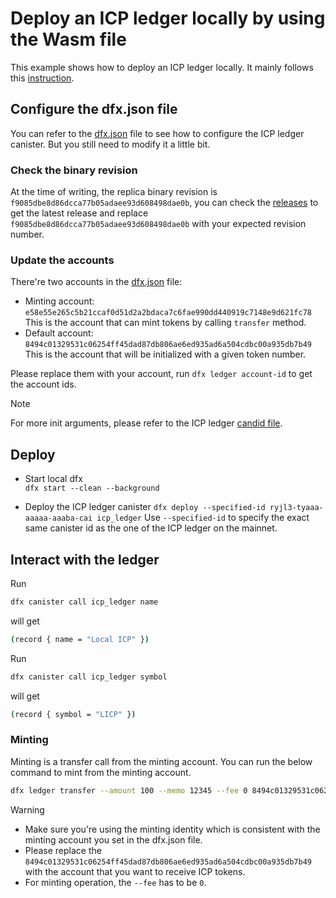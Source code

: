 # Deploy an ICP ledger locally by using the Wasm file

This example shows how to deploy an ICP ledger locally. It mainly follows this [instruction](https://internetcomputer.org/docs/current/developer-docs/defi/tokens/ledger/setup/icp_ledger_setup#deploying-the-ledger-locally). 

## Configure the dfx.json file

You can refer to the [dfx.json](./dfx.json) file to see how to configure the ICP ledger canister. But you still need to modify it a little bit.

### Check the binary revision

At the time of writing, the replica binary revision is `f9085dbe8d86dcca77b05adaee93d608498dae0b`, you can check the [releases](https://dashboard.internetcomputer.org/releases) to get the latest release and replace `f9085dbe8d86dcca77b05adaee93d608498dae0b` with your expected revision number.

### Update the accounts

There're two accounts in the [dfx.json](./dfx.json) file:
- Minting account: `e58e55e265c5b21ccaf0d51d2a2bdaca7c6fae990dd440919c7148e9d621fc78`
  This is the account that can mint tokens by calling `transfer` method.
- Default account: `8494c01329531c06254ff45dad87db806ae6ed935ad6a504cdbc00a935db7b49`
  This is the account that will be initialized with a given token number.

Please replace them with your account, run `dfx ledger account-id` to get the account ids.

> [!NOTE]
> For more init arguments, please refer to the ICP ledger [candid file](https://github.com/dfinity/ic/blob/master/rs/ledger_suite/icp/ledger.did#L293).

## Deploy

- Start local dfx  
  `dfx start --clean --background`

- Deploy the ICP ledger canister
  `dfx deploy --specified-id ryjl3-tyaaa-aaaaa-aaaba-cai icp_ledger`
  Use `--specified-id` to specify the exact same canister id as the one of the ICP ledger on the mainnet.

## Interact with the ledger

Run
```bash
dfx canister call icp_ledger name
```
will get
```bash
(record { name = "Local ICP" })
```

Run
```bash
dfx canister call icp_ledger symbol
```
will get
```bash
(record { symbol = "LICP" })
```

### Minting

Minting is a transfer call from the minting account. You can run the below command to mint from the minting account.

```bash
dfx ledger transfer --amount 100 --memo 12345 --fee 0 8494c01329531c06254ff45dad87db806ae6ed935ad6a504cdbc00a935db7b49 --identity minter
```

> [!WARNING]
> - Make sure you're using the minting identity which is consistent with the minting account you set in the dfx.json file.
> - Please replace the `8494c01329531c06254ff45dad87db806ae6ed935ad6a504cdbc00a935db7b49` with the account that you want to receive ICP tokens.
> - For minting operation, the `--fee` has to be `0`.
